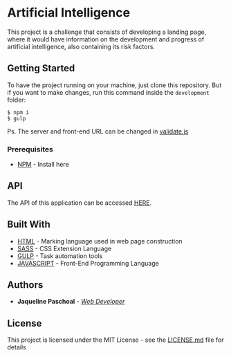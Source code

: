 # Artificial Intelligence

This project is a challenge that consists of developing a landing page, where it would have information on the development and progress of artificial intelligence, also containing its risk factors.

## Getting Started


To have the project running on your machine, just clone this repository. But if you want to make changes, run this command inside the `development` folder:

```
$ npm i 
$ gulp
```

Ps. The server and front-end URL can be changed in [validate.js](https://github.com/jaquepaschoal/artificial-intelligence/blob/master/development/app/assets/js/validate.js)

### Prerequisites

* [NPM](https://www.npmjs.com/get-npm) - Install here

## API

The API of this application can be accessed [HERE](https://github.com/jaquepaschoal/artificial-intelligence-api).

## Built With

* [HTML](https://www.w3schools.com/html/) - Marking language used in web page construction
* [SASS](https://sass-lang.com/) - CSS Extension Language
* [GULP](https://gulpjs.com/) - Task automation tools
* [JAVASCRIPT](https://www.javascript.com/) - Front-End Programming Language

## Authors

* **Jaqueline Paschoal** - [*Web Developer*](https://github.com/jaquepaschoal)

## License

This project is licensed under the MIT License - see the [LICENSE.md](LICENSE) file for details

